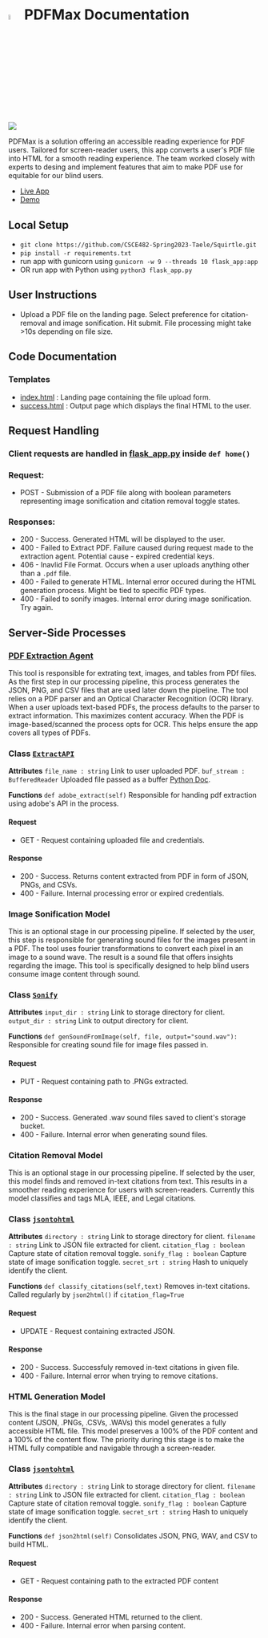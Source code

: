 # <img src="https://cdn.discordapp.com/attachments/933852328409313280/1093286323592368228/512px-Accessibility.svg.png" alt="logo" width=5% height=5% /> PDFMax Documentation
<img src="https://cdn.discordapp.com/attachments/1071203780294627470/1099894127723814922/image.png"/>

PDFMax is a solution offering an accessible reading experience for PDF users. Tailored for screen-reader users, this app converts a user's PDF file into HTML for a smooth reading experience. The team worked closely with experts to desing and implement features that aim to make PDF use for equitable for our blind users. 

- [Live App](https://pdfaccessibility-squirtle.uc.r.appspot.com)
- [Demo](https://www.youtube.com/watch?v=x_yqM2t75-0)

## Local Setup
- `git clone https://github.com/CSCE482-Spring2023-Taele/Squirtle.git`
- `pip install -r requirements.txt`
- run app with gunicorn using `gunicorn -w 9 --threads 10 flask_app:app`
- OR run app with Python using `python3 flask_app.py`

## User Instructions
- Upload a PDF file on the landing page. Select preference for citation-removal and image sonification. Hit submit. File processing might take >10s depending on file size.

## Code Documentation
### Templates

- [index.html](https://github.com/CSCE482-Spring2023-Taele/Squirtle/blob/master/templates/index.html) : Landing page containing the file upload form.
- [success.html](https://github.com/CSCE482-Spring2023-Taele/Squirtle/blob/master/templates/success.html) : Output page which displays the final HTML to the user.

## Request Handling
### Client requests are handled in [flask_app.py](https://github.com/CSCE482-Spring2023-Taele/Squirtle/blob/master/flask_app.py) inside `def home()`
### Request: 
- POST - Submission of a PDF file along with boolean parameters representing image sonification and citation removal toggle states.
### Responses:  
- 200 - Success. Generated HTML will be displayed to the user.
- 400 - Failed to Extract PDF. Failure caused during request made to the extraction agent. Potential cause - expired credential keys.
- 406 - Inavlid File Format. Occurs when a user uploads anything other than a `.pdf` file.
- 400 - Failed to generate HTML. Internal error occured during the HTML generation process. Might be tied to specific PDF types.
- 400 - Failed to sonify images. Internal error during image sonification. Try again.


## Server-Side Processes

### [PDF Extraction Agent](https://github.com/CSCE482-Spring2023-Taele/Squirtle/blob/master/util/PDFServicesSDK/adobeAPI/src/extractpdf/extract_txt_table_info_with_figure_tables_rendition_from_pdf.py)

This tool is responsible for extrating text, images, and tables from PDf files. As the first step in our processing pipeline, this process generates the JSON, PNG, and CSV files that are used later down the pipeline. The tool relies on a PDF parser and an Optical Character Recognition (OCR) library. When a user uploads text-based PDFs, the process defaults to the parser to extract information. This maximizes content accuracy. When the PDF is image-based/scanned the process opts for OCR. This helps ensure the app covers all types of PDFs.

### Class [`ExtractAPI`](https://github.com/CSCE482-Spring2023-Taele/Squirtle/blob/master/util/PDFServicesSDK/adobeAPI/src/extractpdf/extract_txt_table_info_with_figure_tables_rendition_from_pdf.py#L28)

**Attributes**
`file_name : string` Link to user uploaded PDF. 
`buf_stream : BufferedReader` Uploaded file passed as a buffer [Python Doc](https://docs.python.org/3/library/io.html#io.BufferedReader).
  
**Functions**
`def adobe_extract(self)` Responsible for handing pdf extraction using adobe's API in the process.

#### Request
- GET - Request containing uploaded file and credentials.
#### Response
- 200 - Success. Returns content extracted from PDF in form of JSON, PNGs, and CSVs.
- 400 - Failure. Internal processing error or expired credentials.

### Image Sonification Model

This is an optional stage in our processing pipeline. If selected by the user, this step is responsible for generating sound files for the images present in a PDF. The tool uses fourier transformations to convert each pixel in an image to a sound wave. The result is a sound file that offers insights regarding the image. This tool is specifically designed to help blind users consume image content through sound.

### Class [`Sonify`](https://github.com/CSCE482-Spring2023-Taele/Squirtle/blob/master/util/soundscape.py#L8)

**Attributes**
`input_dir : string` Link to storage directory for client. 
`output_dir : string` Link to output directory for client.

**Functions**
`def genSoundFromImage(self, file, output="sound.wav"):` Responsible for creating sound file for image files passed in.

#### Request
- PUT - Request containing path to .PNGs extracted.
#### Response
- 200 - Success. Generated .wav sound files saved to client's storage bucket.
- 400 - Failure. Internal error when generating sound files. 
### Citation Removal Model

This is an optional stage in our processing pipeline. If selected by the user, this model finds and removed in-text citations from text. This results in a smoother reading experience for users with screen-readers. Currently this model classifies and tags MLA, IEEE, and Legal citations.

### Class [`jsontohtml`](https://github.com/CSCE482-Spring2023-Taele/Squirtle/blob/master/util/json2html/Json_converter.py#L7)

**Attributes**
`directory : string` Link to storage directory for client. 
`filename : string` Link to JSON file extracted for client. 
`citation_flag : boolean` Capture state of citation removal toggle. 
`sonify_flag : boolean` Capture state of image sonification toggle. 
`secret_srt : string` Hash to uniquely identify the client. 

**Functions**
`def classify_citations(self,text)` Removes in-text citations. Called regularly by `json2html()` if `citation_flag=True`

#### Request
- UPDATE - Request containing extracted JSON.
#### Response
- 200 - Success. Successfuly removed in-text citations in given file.
- 400 - Failure. Internal error when trying to remove citations.
### HTML Generation Model

This is the final stage in our processing pipeline. Given the processed content (JSON, .PNGs, .CSVs, .WAVs) this model generates a fully accessible HTML file. This model preserves a 100% of the PDF content and a 100% of the content flow. The priority during this stage is to make the HTML fully compatible and navigable through a screen-reader.

### Class [`jsontohtml`](https://github.com/CSCE482-Spring2023-Taele/Squirtle/blob/master/util/json2html/Json_converter.py#L7)

**Attributes**
`directory : string` Link to storage directory for client. 
`filename : string` Link to JSON file extracted for client. 
`citation_flag : boolean` Capture state of citation removal toggle. 
`sonify_flag : boolean` Capture state of image sonification toggle. 
`secret_srt : string` Hash to uniquely identify the client. 

**Functions**
`def json2html(self)` Consolidates JSON, PNG, WAV, and CSV to build HTML.

#### Request
- GET - Request containing path to the extracted PDF content
#### Response
- 200 - Success. Generated HTML returned to the client.
- 400 - Failure. Internal error when parsing content.





